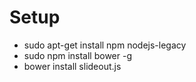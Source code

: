 # Setup

* sudo apt-get install npm nodejs-legacy
* sudo npm install bower -g
* bower install slideout.js